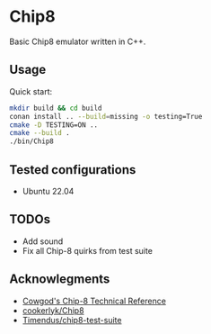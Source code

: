 # Chip8

Basic Chip8 emulator written in C++.

## Usage

Quick start:

```bash
mkdir build && cd build
conan install .. --build=missing -o testing=True
cmake -D TESTING=ON ..
cmake --build .
./bin/Chip8
```

## Tested configurations

- Ubuntu 22.04

## TODOs

- Add sound
- Fix all Chip-8 quirks from test suite

## Acknowlegments

- [Cowgod's Chip-8 Technical Reference](devernay.free.fr/hacks/chip8/)
- [cookerlyk/Chip8](https://github.com/cookerlyk/Chip8)
- [Timendus/chip8-test-suite](https://github.com/Timendus/chip8-test-suite)